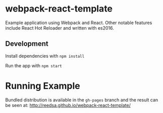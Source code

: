 # webpack-react-template

Example application using Webpack and React.
Other notable features include React Hot Reloader and written with es2016.

## Development

Install dependencies with `npm install`

Run the app with `npm start`

# Running Example

Bundled distribution is available in the `gh-pages` branch and the result can be seen at:
http://reedsa.github.io/webpack-react-template/
